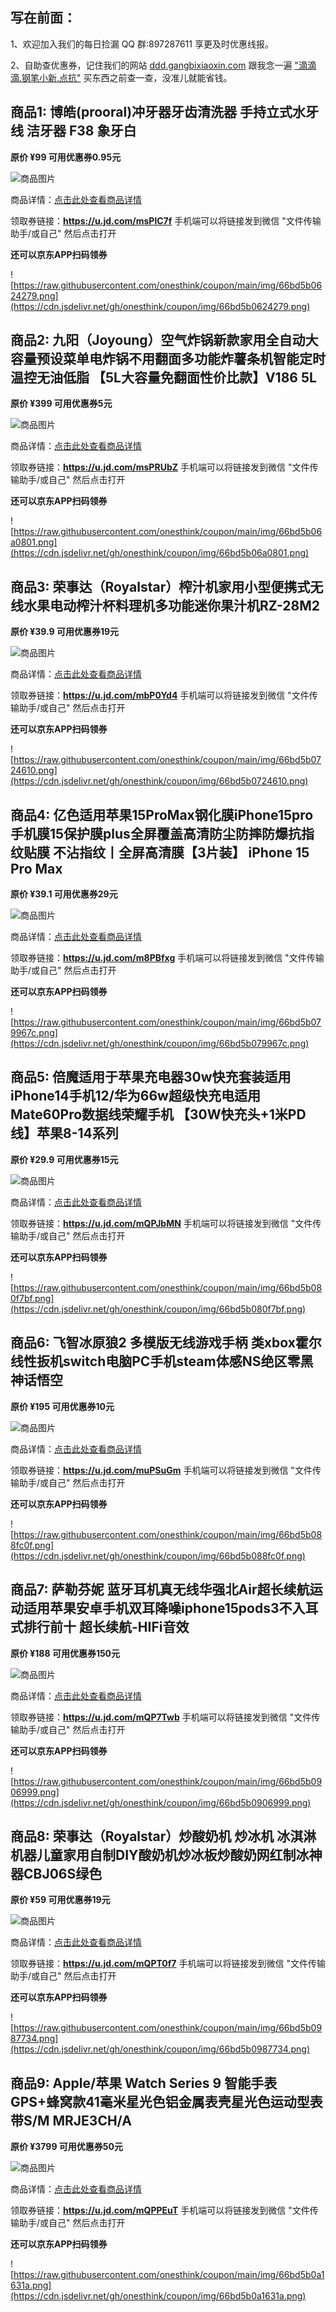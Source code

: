 ## 写在前面：

1、欢迎加入我们的每日捡漏 QQ 群:897287611 享更及时优惠线报。

2、自助查优惠券，记住我们的网站 [ddd.gangbixiaoxin.com](https://ddd.gangbixiaoxin.com) 跟我念一遍 ["滴滴滴.钢笔小新.点抗"](https://ddd.gangbixiaoxin.com) 买东西之前查一查，没准儿就能省钱。

## 商品1: 博皓(prooral)冲牙器牙齿清洗器 手持立式水牙线 洁牙器 F38 象牙白

**原价 ¥99 可用优惠券0.95元**

![商品图片](http://img14.360buyimg.com/n1/jfs/t1/187402/34/44552/51194/6629b081F57372ba8/f9df3adf44d9d2e3.jpg)

商品详情：[点击此处查看商品详情](https://union-click.jd.com/jdc?e=1003156031&amp;p=JF8BAacJK1olXwICV1dcDk4QAV8IGloVXwIFUF9YCkonRzBQRQQlBENHFRxWFlVMWzBeTA9KQl1XSwwDVFVPRjtUBAJQAVsMFgQZBC93ZRtXGCYSBXFaFSxVdTZIexVDTytLJ2gAVVYAaA13ajV0Wz1dGGNHJitKSEdjeh9tbDh-HnEAMDspeyBTexpsfzlPDwRiJlc5ahJvRxh9YzJ3FH5JNxZVei9jc21oQ1JwP1xhEz1fczJsYAxWb1llPnFhPwApCTxKVhZJWjhdC1V1VFcWcDJjZhtRZBtiAlBgIAcIX3twCyRDG15oPmRCAAErUjdrV28WRgNTUQoyVW5eCUsQCmkPHVIQbTYCVG4fZgpUXTFLSwYJGlQyVW5dDkgVBGYMHFsdWwEDZF5VD3vArtfdkerA1b_WytaKsezCitPchdMlbTYBZF5cCUkXB2gJGVslbQYBZF1tViUWUGYPT1wSVWhfHxoATg0RQAEMElwRWwIHVG5fCUoVAV84Kz91O3JdVyNaUDxPQh0AZiZKJXxJAC4DciUVAmdVex11NFx-FDgVTS5ScRo4G2s)

领取券链接：**https://u.jd.com/msPlC7f** 手机端可以将链接发到微信 "文件传输助手/或自己" 然后点击打开

**还可以京东APP扫码领券**

![https://raw.githubusercontent.com/onesthink/coupon/main/img/66bd5b0624279.png](https://cdn.jsdelivr.net/gh/onesthink/coupon/img/66bd5b0624279.png)

## 商品2: 九阳（Joyoung）空气炸锅新款家用全自动大容量预设菜单电炸锅不用翻面多功能炸薯条机智能定时温控无油低脂 【5L大容量免翻面性价比款】V186 5L

**原价 ¥399 可用优惠券5元**

![商品图片](http://img14.360buyimg.com/n1/jfs/t1/59228/2/25896/100259/66b9dc43Fbd51cbd6/78c11386455a2c22.jpg)

商品详情：[点击此处查看商品详情](https://union-click.jd.com/jdc?e=1003156031&amp;p=JF8BAdsJK1olXwICUV9bC0IXC18IGlodXg8HXFZeCU8XBV9MRANLAjZbERscSkAJHTRQRA1CCVkdDwtCWhVLHTdNTwcKBENeCVAfUg8bfTBMZxBGBW1lIj5VCBNgQixWXRhOOA4COlw-bS1IYzt2Y15uIW1yVSotU1xXDxtxaz5sPlNeIzcHWDxOZCx8YglNOWViEj4FVTl1ShtOby5lNGFbKBc9QEtkYW58Wy93AH9gVS4baBROdBhreAxhJG5hIy06TT1uUT9zfCcTOE5hIjkCViNFZRNqeAFiH2VgPyc9eyhWdG1ScixMCFh0LQg9fwIXQA9Qbz52PnVdIAE-ezxfYCh8cg1wKWVpFikkbClsY3sKbk8XKDZACgs2XQpqXQ1gUx5cOk1yVVkuUj9nD2M4GmsWXAYFXVhaDkISM18IG2tUMwYDV1laAUMVM244G10WXwELUFleCE8VBV8IE1wliqu6gdTs3cOu1_GAzOKyiI--gMDVOHsnAF8IGloXXQIFVVxdOHsXAF8LKwV7XFUEVl8OX0p5XiRMRh1cAA5sUFdbDUoXA204GVoUXwQyZG4jVw9rSDxQcDxjPQ4CDCkcSxVRQDRtE1t7X2VnMgE9XDVvBhR0cCsUKXZZZF5t)

领取券链接：**https://u.jd.com/msPRUbZ** 手机端可以将链接发到微信 "文件传输助手/或自己" 然后点击打开

**还可以京东APP扫码领券**

![https://raw.githubusercontent.com/onesthink/coupon/main/img/66bd5b06a0801.png](https://cdn.jsdelivr.net/gh/onesthink/coupon/img/66bd5b06a0801.png)

## 商品3: 荣事达（Royalstar）榨汁机家用小型便携式无线水果电动榨汁杯料理机多功能迷你果汁机RZ-28M2

**原价 ¥39.9 可用优惠券19元**

![商品图片](http://img14.360buyimg.com/n1/jfs/t1/99609/33/47069/124986/66b71bcfF596b03c7/6ffc36d43c8b2161.jpg)

商品详情：[点击此处查看商品详情](https://union-click.jd.com/jdc?e=1003156031&amp;p=JF8BAacJK1olXwICUVtaD00eCl8IGloUWAICVl5VAEInRzBQRQQlBENHFRxWFlVMWzBeTA9KQl1XSwwDVFVPRjtUBAJQAVsMFgQZBB9-ZT9VaFtNKFx-ARUIYSNlWS99ZCMTKWgAFQ41YQ1KdidIflpNH2dlBz1KSEdjeh9tbChiHnJ7KDwkawJLexpsfDlPPQR1Jlc0ahF3RwxDYCJ3XGZJIixUaC9kd21-aVJzP1xyXD4CdChsYAxWbyJPOHJhIwApbDxKVhZWQSxsLnViVQwDcDJjZhtRaBtjJGZgIz06X3tvBidgfBJgOGRGIjs-DglOAm5UQF91UQoyVW5eCUsQCmkPHVIQbTYCVG4LZksWAm4JGlgXWwEyVW5dDkgVBGYMHFgXWwcLZF5VD3vArtfdkerA1b_WytaKsezCitPchdMlbTYBZF5cCUkXB2gJGVslbQYBZF1tViUWUGkKG14SW2hfHxoATgAfXwEMElwcVQUGVG5fCUoVAV84Kw98O1ZfJ14FfRFrViRdcjNnB0Z3KyZbfCUVQj9gch1IKE5CMV8FSipwUAw4G2s)

领取券链接：**https://u.jd.com/mbP0Yd4** 手机端可以将链接发到微信 "文件传输助手/或自己" 然后点击打开

**还可以京东APP扫码领券**

![https://raw.githubusercontent.com/onesthink/coupon/main/img/66bd5b0724610.png](https://cdn.jsdelivr.net/gh/onesthink/coupon/img/66bd5b0724610.png)

## 商品4: 亿色适用苹果15ProMax钢化膜iPhone15pro手机膜15保护膜plus全屏覆盖高清防尘防摔防爆抗指纹贴膜 不沾指纹丨全屏高清膜【3片装】 iPhone 15 Pro Max

**原价 ¥39.1 可用优惠券29元**

![商品图片](http://img14.360buyimg.com/n1/jfs/t1/83566/13/27006/115873/66a9e0e3Fc67d97ca/6118de43cf838a1a.jpg)

商品详情：[点击此处查看商品详情](https://union-click.jd.com/jdc?e=1003156031&amp;p=JF8BAdEJK1olXwICVllcDU4eBl8IGlsVXQYAVl1cDkkUA19MRANLAjZbERscSkAJHTRQRA1CCVkdDwtCWhVLHTdNTwcKBENeCVAfUg8bZBgLHDpmHAVhFFxVfjR-ehR-bgJwNG96Olwqfh1gRyZBRQYTGmEFChVeDVxXDxtxazliPmVFIAEhazxkeCp8GS9NOWVmEio_Uil1AhNObT5lNGFYKBcrakpxYSZOWztNAH9gHSIbfCljYBZsZAxhJG5gIAcqSTxIfwpzfCcTOE5hIjkCViNFZRNtbC9mHnBwKyckaz8edCdocjgUPkZiLT4OfDhvChtQbC12PnFFIAEqcTxlYDN_Yit3JGVhECk0aBMnfxdRGEVXP0NhVDwiTU9wYBUPBS5OLQoOZF9tC0oXBGYOHF0cWDYyVF5tSSUQBG4AE18lXDYCUl1fD0ITBGwMGV0cbQYKU26KpfPCid7dk-LBw47V7fmIgffDnec4K2sWbQYDVVxdDEwWAW84K1sWbQUyCjBcW00UV24BHTVIFkJfHV8GSyUTC2sMHlkTWjYAVV9fCnsnMwh_GFx0LkcBNx5fAD1oahZzbS5MOG9rLDBffz1BdCtBUgVIW0FlUwAWC04nA18)

领取券链接：**https://u.jd.com/m8PBfxg** 手机端可以将链接发到微信 "文件传输助手/或自己" 然后点击打开

**还可以京东APP扫码领券**

![https://raw.githubusercontent.com/onesthink/coupon/main/img/66bd5b079967c.png](https://cdn.jsdelivr.net/gh/onesthink/coupon/img/66bd5b079967c.png)

## 商品5: 倍魔适用于苹果充电器30w快充套装适用iPhone14手机12/华为66w超级快充电适用Mate60Pro数据线荣耀手机 【30W快充头+1米PD线】苹果8-14系列

**原价 ¥29.9 可用优惠券15元**

![商品图片](http://img14.360buyimg.com/n1/jfs/t1/83745/11/24764/28658/66ac525aF415877c6/b76d9faf401692d9.jpg)

商品详情：[点击此处查看商品详情](https://union-click.jd.com/jdc?e=1003156031&amp;p=JF8BAdMJK1olXwICUVddCUoWBF8IGlsVXQQCU1hdD0wWC19MRANLAjZbERscSkAJHTRQRA1CCVkdDwtCWhVLHTdNTwcKBENeCVAfUg8bQCxqHD1mGQZ-DxUCCBdWYhAKQx9BFX8AOlwDST5UZwZDXSR3PUUAMDcVflxXDxtxazliPmVHICc1bDx0fDF8cgFNOWJQEik_Uht1ShdOby5lOWFbMBc-QEp0YW50Wy1nB2BgHSIbfilgdRhRUgxhJG5gLT1dSj8Vdw1zfCcTOE5hIjkCViNFZRNqeD92GWZKNywkeyBSdCdscjthKkd0LTo0fz9CRxh6ZzhsPn1CICc1bjJlYDN_YitFKV9hFypfXhMnXAsJU1kSFWNgAgonYSgWfRZpaz1AGwoOZF9tC0oXBGYOHF0cWDYyVF5tSSUXB2sLHloSVTYDZF5bC0kQCmsPGVodXQAyVFZaOJy6u7qCqo6d5NKc3Inkr56ev7uWk2slbQUyVF9cCksTBG4KG2slXQUyV24DZkpEC28LHwwVM1tJEAMUDQ5TbWsAHlkWXQcKZFxcCUkVM184WBh3WmBxEF4hUwBIAzNJeiQXBUJWHCdfZklJQhpLfzJeG3lgNB1fbCJfdV8IKw)

领取券链接：**https://u.jd.com/mQPJbMN** 手机端可以将链接发到微信 "文件传输助手/或自己" 然后点击打开

**还可以京东APP扫码领券**

![https://raw.githubusercontent.com/onesthink/coupon/main/img/66bd5b080f7bf.png](https://cdn.jsdelivr.net/gh/onesthink/coupon/img/66bd5b080f7bf.png)

## 商品6: 飞智冰原狼2 多模版无线游戏手柄 类xbox霍尔线性扳机switch电脑PC手机steam体感NS绝区零黑神话悟空

**原价 ¥195 可用优惠券10元**

![商品图片](http://img14.360buyimg.com/n1/jfs/t1/41798/26/23921/65747/66ac81d0F4386a15f/1b78d4b6505c378b.jpg)

商品详情：[点击此处查看商品详情](https://union-click.jd.com/jdc?e=1003156031&amp;p=JF8BAa0JK1olXwICVVxbAUsUBF8IGloUWg4AUllYCUInRzBQRQQlBENHFRxWFlVMWzBeTA9KQl1XSwwDVFVPRjtUBAJQAVsMFgQZBCliRwlXRT5RDQ90DB8nfiBUSDh6HxBeB2gANDgIfSBCRiZ2UyMUP0UGFwlKSEdjeh9tbChqAnJdBjkpeyxLexpvbTlMGwRiDFc4ahFrRxh9YCt3FHJJIDxVcS9kY21rU1NsP1xhFigkbC1sYAxWbzJxP39xKwApbDxKVhZJWjteKm1gVS4dcDJjYRtrGx5iNFRmIAc-X3tgSG9IYBoRAWNRVw4qSy5pcBhTSwxlUQoyVW5eCUsQCmkPHVIQbTYCVG4fZpOFrLigkI2w2dKe9VdcCUgnAl8IHVgXWg8GU1xeCEMeM28AHGvC8L7X3u-IgPLDneffovzA1LrWytZtOHsUM28JGlkVWQEDVl5tOEsUM2w4RTUUDgAAVQ0JXCVKSCtVUl9QWmgGXVhfD0IRBl8KGloXXzYyZDwoTC1IXQpMS1JjBUd4IjUeQxxlByRDQTUXPWBXITUITQJpSxcJeRgRHlEyVG4)

领取券链接：**https://u.jd.com/muPSuGm** 手机端可以将链接发到微信 "文件传输助手/或自己" 然后点击打开

**还可以京东APP扫码领券**

![https://raw.githubusercontent.com/onesthink/coupon/main/img/66bd5b088fc0f.png](https://cdn.jsdelivr.net/gh/onesthink/coupon/img/66bd5b088fc0f.png)

## 商品7: 萨勒芬妮 蓝牙耳机真无线华强北Air超长续航运动适用苹果安卓手机双耳降噪iphone15pods3不入耳式排行前十 超长续航-HIFi音效

**原价 ¥188 可用优惠券150元**

![商品图片](http://img14.360buyimg.com/n1/jfs/t1/229509/30/10283/103599/65903d89F6841b0bc/37d4bdffdd3748b6.jpg)

商品详情：[点击此处查看商品详情](https://union-click.jd.com/jdc?e=1003156031&amp;p=JF8BAdsJK1olXwICUV9dAUwVCl8IGloTXgIGXF1cD08VBl9MRANLAjZbERscSkAJHTRQRA1CCVkdDwtCWhVLHTdNTwcKBENeCVAfUg8bVGphHj1HOX5YAiRZawBOcDZURTlgP05DOlwZUDMSQQpOfVhAFlgLDxUCflxXDxtxaz5hFFNBIycHazxkfCx8RDtNOWV-Ej0VUit1Sm5OeC5lPmFbEhcrakp1YSZwWyx3B2NgVS4baBRBZAxRZAxhJG5nIwc6ST9uewhzfCcTOE5hIjkCViNFZRB-bxJpWmVKNDgpQShIdxZScixMPlhiVgQOawJ0RxlxZzh2FH4FIDcqeytlYCh8cglxKU95Cio0aC9sY3sKbk8XKDYKLCs9bjt8HQ1ofVMVAGR7JgctY0xnD2M4GmsWXAYFXVhaDkISM18IG2tUMwYBUFZZC0oQM244G10WXwELUFlfCk4VAV8IE1wliqu6gdTs3cOu1_GAzOKyiI--gMDVOHsnAF8IGloXXQIFVVxdOHsXAF8LKwV7XFULUgkNWBx5XiRMRhISHl9sUFZYDkkQBm44GVoUXwQyZG4KDSISZT1sYwFDJwJhHwcuURdJYRpqUxp7X0JaLFsfbQ1xADpDRVJOFll0ZF5t)

领取券链接：**https://u.jd.com/mQP7Twb** 手机端可以将链接发到微信 "文件传输助手/或自己" 然后点击打开

**还可以京东APP扫码领券**

![https://raw.githubusercontent.com/onesthink/coupon/main/img/66bd5b0906999.png](https://cdn.jsdelivr.net/gh/onesthink/coupon/img/66bd5b0906999.png)

## 商品8: 荣事达（Royalstar）炒酸奶机 炒冰机 冰淇淋机器儿童家用自制DIY酸奶机炒冰板炒酸奶网红制冰神器CBJ06S绿色

**原价 ¥59 可用优惠券19元**

![商品图片](http://img14.360buyimg.com/n1/jfs/t1/232439/40/24182/147708/66baf4a5F177e15d4/48644c1cf5405d8c.jpg)

商品详情：[点击此处查看商品详情](https://union-click.jd.com/jdc?e=1003156031&amp;p=JF8BAawJK1olXwIDXVddAEoUCl8IGloUWQQFVVlbDUknRzBQRQQlBENHFRxWFlVMWzBeTA9KQl1XSwwDVFVPRjtUBAJQAVsMFgQZBAhUYWhuaB8VIV1JCyYDYQNLATduQCsVG2gACh8oSy9-SCl3cyFCW2JiJyhKSEdjeh9tbChmGHEAJDkpQTxSexpsfzlPDwR2Nlc-ahFnRxtTYzJ3FHJJIzxUai9jc21oaVJwP19yUSkvdC5sYAxWbyJlOX9xPwIqCTxKVhZJWDlsC2RrI1YdcDJjYRtrGxpiAmJlLT02X3tDfDRgYlNzK2ZJECwgSRFvcBQMawF1UQoyVW5eCUsQCmkPHVIQbTYCVG4fZp6bgbu0pI6e9tGizIn6lnsWM28OGFkSVAIFVlpZCU8nA2cPK4y45dOI5YvVsZ-Ji7ixvI6c4dKc3G5tOEgnA24JGVsRWgcAVG5tCEgnAF9WdVpGVAFWU1lVZhZcRzJBEg4WMwILU1pUDkMUM20JGlkXbTYyFx0_Dy1kR290QBBKJVhrHAJfUC1Mc29OdVlLHHNBMDcWTjR_eTgOfztmKzYCZA)

领取券链接：**https://u.jd.com/mQPT0f7** 手机端可以将链接发到微信 "文件传输助手/或自己" 然后点击打开

**还可以京东APP扫码领券**

![https://raw.githubusercontent.com/onesthink/coupon/main/img/66bd5b0987734.png](https://cdn.jsdelivr.net/gh/onesthink/coupon/img/66bd5b0987734.png)

## 商品9: Apple/苹果 Watch Series 9 智能手表GPS+蜂窝款41毫米星光色铝金属表壳星光色运动型表带S/M MRJE3CH/A

**原价 ¥3799 可用优惠券50元**

![商品图片](http://img14.360buyimg.com/n1/jfs/t1/227206/23/24553/39019/66b9bdb2F84104850/9f5e55831012bdf5.png)

商品详情：[点击此处查看商品详情](https://union-click.jd.com/jdc?e=1003156031&amp;p=JF8BAZ4JK1olXDYCVV9cD0weC2gOHFIlGVlaCgFtUQ5SQi0DBUVOBVlUAwoCFxBCHD1WR0VNGFJeSwcYVBYZQTVMFy1rFFNeEDcBUTtjazhBHF52DVJdEBoCVSUVcQhzZR5dFHx0CwYefQIeWW0fW1dhJHZnIy0iVj1-WQh8UiRJJXNlIzwEbElgYWZheQFpGXBnLyk_CT9cdR0BfT9mLQR2DFYuahJsRAxqbz5uPmVcIDcHbTJ0Vih_byxICH9DFT4VUSJ-WjpWYyJhOHJbNwEpYTdHdBxdTGsVCG9EVAYLcitQYS1pfl9XG2BHPww9BEcnAl8LGlsSVAAFUldYOHsXA19edVsUXAcDVV9dC00nAl8IHVgXWg8GU1xaDkwRM28AHGvC8L7X3u-IgPLDneffovzA1LrWytZtOHsUM28JGlkVWQEDVl5tOEsUM2w4RTUUDg4CUl0NACVKSCtVUlNHWmgGXFtbCkgUBl8KGloXXzYyZCgjQR5LRwZUQithNVFLU1s-WB9IRytXRjUXL2F5KhsVQTFhXDdLbhIcBwQyVG4)

领取券链接：**https://u.jd.com/mQPPEuT** 手机端可以将链接发到微信 "文件传输助手/或自己" 然后点击打开

**还可以京东APP扫码领券**

![https://raw.githubusercontent.com/onesthink/coupon/main/img/66bd5b0a1631a.png](https://cdn.jsdelivr.net/gh/onesthink/coupon/img/66bd5b0a1631a.png)

